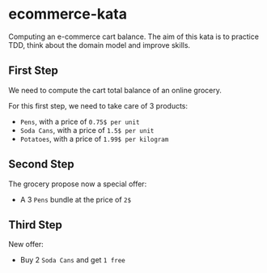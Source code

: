 # ecommerce-kata

Computing an e-commerce cart balance.
The aim of this kata is to practice TDD, think about the domain model and improve skills.

## First Step

We need to compute the cart total balance of an online grocery.

For this first step, we need to take care of 3 products:

- `Pens`, with a price of `0.75$ per unit`
- `Soda Cans`, with a price of `1.5$ per unit`
- `Potatoes`, with a price of `1.99$ per kilogram`

## Second Step

The grocery propose now a special offer:

- A 3 `Pens` bundle at the price of `2$`

## Third Step

New offer:

- Buy 2 `Soda Cans` and get `1 free`
